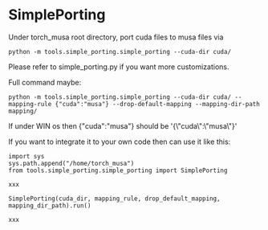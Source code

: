 # SimplePorting

Under torch_musa root directory, port cuda files to musa files via

`
python -m tools.simple_porting.simple_porting --cuda-dir cuda/
`

Please refer to simple_porting.py if you want more customizations.

Full command maybe:

`
python -m tools.simple_porting.simple_porting --cuda-dir cuda/ --mapping-rule {"cuda":"musa"} --drop-default-mapping --mapping-dir-path mapping/
`

If under WIN os then {"cuda":"musa"} should be '{\\"cuda\\":\\"musa\\"}'

If you want to integrate it to your own code then can use it like this:

```
import sys
sys.path.append("/home/torch_musa")
from tools.simple_porting.simple_porting import SimplePorting

xxx

SimplePorting(cuda_dir, mapping_rule, drop_default_mapping, mapping_dir_path).run()

xxx
```
